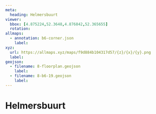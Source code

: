 ```yaml
---
meta:
  heading: Helmersbuurt
viewer:
  bbox: [4.875224,52.3648,4.876842,52.365655]
  rotation:
allmaps:
  - annotation: b6-corner.json
    label: 
xyz:
  url: https://allmaps.xyz/maps/f9d884b104317d57/{z}/{x}/{y}.png
  label: 
geojson: 
  - filename: 8-floorplan.geojson
    label: 
  - filename: 8-b6-19.geojson
    label: 
---
```

# Helmersbuurt